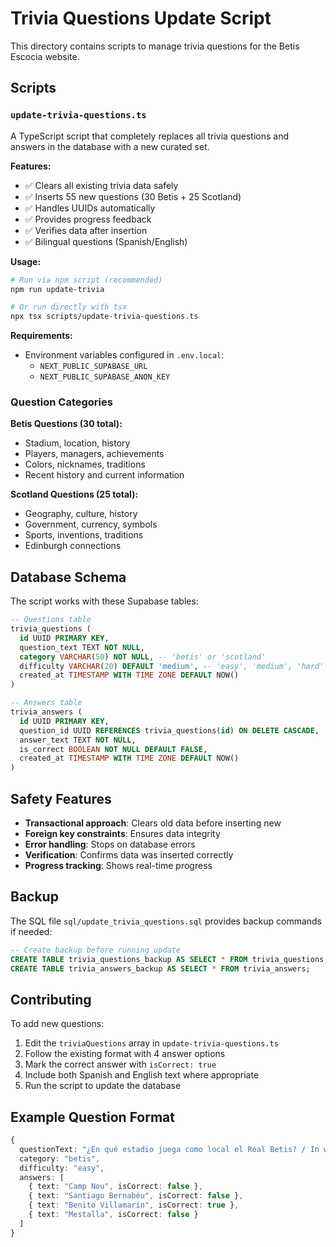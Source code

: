 # Trivia Questions Update Script

This directory contains scripts to manage trivia questions for the Betis Escocia website.

## Scripts

### `update-trivia-questions.ts`

A TypeScript script that completely replaces all trivia questions and answers in the database with a new curated set.

**Features:**
- ✅ Clears all existing trivia data safely
- ✅ Inserts 55 new questions (30 Betis + 25 Scotland)
- ✅ Handles UUIDs automatically
- ✅ Provides progress feedback
- ✅ Verifies data after insertion
- ✅ Bilingual questions (Spanish/English)

**Usage:**
```bash
# Run via npm script (recommended)
npm run update-trivia

# Or run directly with tsx
npx tsx scripts/update-trivia-questions.ts
```

**Requirements:**
- Environment variables configured in `.env.local`:
  - `NEXT_PUBLIC_SUPABASE_URL`
  - `NEXT_PUBLIC_SUPABASE_ANON_KEY`

### Question Categories

**Betis Questions (30 total):**
- Stadium, location, history
- Players, managers, achievements
- Colors, nicknames, traditions
- Recent history and current information

**Scotland Questions (25 total):**
- Geography, culture, history
- Government, currency, symbols
- Sports, inventions, traditions
- Edinburgh connections

## Database Schema

The script works with these Supabase tables:

```sql
-- Questions table
trivia_questions (
  id UUID PRIMARY KEY,
  question_text TEXT NOT NULL,
  category VARCHAR(50) NOT NULL, -- 'betis' or 'scotland'
  difficulty VARCHAR(20) DEFAULT 'medium', -- 'easy', 'medium', 'hard'
  created_at TIMESTAMP WITH TIME ZONE DEFAULT NOW()
)

-- Answers table
trivia_answers (
  id UUID PRIMARY KEY,
  question_id UUID REFERENCES trivia_questions(id) ON DELETE CASCADE,
  answer_text TEXT NOT NULL,
  is_correct BOOLEAN NOT NULL DEFAULT FALSE,
  created_at TIMESTAMP WITH TIME ZONE DEFAULT NOW()
)
```

## Safety Features

- **Transactional approach**: Clears old data before inserting new
- **Foreign key constraints**: Ensures data integrity
- **Error handling**: Stops on database errors
- **Verification**: Confirms data was inserted correctly
- **Progress tracking**: Shows real-time progress

## Backup

The SQL file `sql/update_trivia_questions.sql` provides backup commands if needed:

```sql
-- Create backup before running update
CREATE TABLE trivia_questions_backup AS SELECT * FROM trivia_questions;
CREATE TABLE trivia_answers_backup AS SELECT * FROM trivia_answers;
```

## Contributing

To add new questions:

1. Edit the `triviaQuestions` array in `update-trivia-questions.ts`
2. Follow the existing format with 4 answer options
3. Mark the correct answer with `isCorrect: true`
4. Include both Spanish and English text where appropriate
5. Run the script to update the database

## Example Question Format

```typescript
{
  questionText: "¿En qué estadio juega como local el Real Betis? / In which stadium does Real Betis play?",
  category: "betis",
  difficulty: "easy",
  answers: [
    { text: "Camp Nou", isCorrect: false },
    { text: "Santiago Bernabéu", isCorrect: false },
    { text: "Benito Villamarín", isCorrect: true },
    { text: "Mestalla", isCorrect: false }
  ]
}
```
